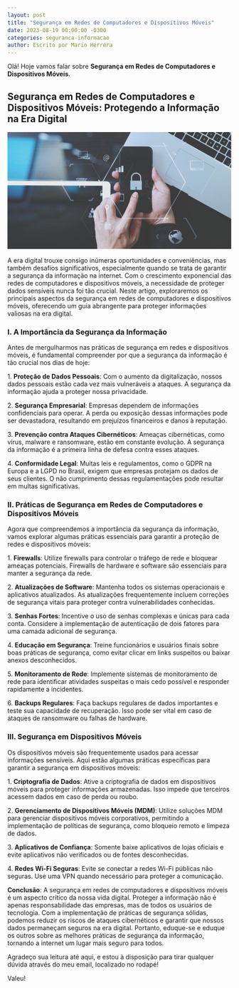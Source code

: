 ```yaml
---
layout: post
title: "Segurança em Redes de Computadores e Dispositivos Móveis"
date: 2023-08-19 00:00:00 -0300
categories: seguranca-informacao
author: Escrito por Mario Herrera
---
```


Olá! Hoje vamos falar sobre **Segurança em Redes de Computadores e Dispositivos Móveis**.

## Segurança em Redes de Computadores e Dispositivos Móveis: Protegendo a Informação na Era Digital


![](https://github.com/mariopuebla17/blog/blob/main/_images/20230819/si1.jpg?raw=true)

A era digital trouxe consigo inúmeras oportunidades e conveniências, mas também desafios significativos, especialmente quando se trata de garantir a segurança da informação na internet. Com o crescimento exponencial das redes de computadores e dispositivos móveis, a necessidade de proteger dados sensíveis nunca foi tão crucial. Neste artigo, exploraremos os principais aspectos da segurança em redes de computadores e dispositivos móveis, oferecendo um guia abrangente para proteger informações valiosas na era digital.

### I. A Importância da Segurança da Informação

Antes de mergulharmos nas práticas de segurança em redes e dispositivos móveis, é fundamental compreender por que a segurança da informação é tão crucial nos dias de hoje:

1\. **Proteção de Dados Pessoais**: Com o aumento da digitalização, nossos dados pessoais estão cada vez mais vulneráveis a ataques. A segurança da informação ajuda a proteger nossa privacidade.

2\. **Segurança Empresarial**: Empresas dependem de informações confidenciais para operar. A perda ou exposição dessas informações pode ser devastadora, resultando em prejuízos financeiros e danos à reputação.

3\. **Prevenção contra Ataques Cibernéticos**: Ameaças cibernéticas, como vírus, malware e ransomware, estão em constante evolução. A segurança da informação é a primeira linha de defesa contra esses ataques.

4\. **Conformidade Legal**: Muitas leis e regulamentos, como o GDPR na Europa e a LGPD no Brasil, exigem que empresas protejam os dados de seus clientes. O não cumprimento dessas regulamentações pode resultar em multas significativas.

### II. Práticas de Segurança em Redes de Computadores e Dispositivos Móveis

Agora que compreendemos a importância da segurança da informação, vamos explorar algumas práticas essenciais para garantir a proteção de redes e dispositivos móveis:

1\. **Firewalls**: Utilize firewalls para controlar o tráfego de rede e bloquear ameaças potenciais. Firewalls de hardware e software são essenciais para manter a segurança da rede.

2\. **Atualizações de Software**: Mantenha todos os sistemas operacionais e aplicativos atualizados. As atualizações frequentemente incluem correções de segurança vitais para proteger contra vulnerabilidades conhecidas.

3\. **Senhas Fortes**: Incentive o uso de senhas complexas e únicas para cada conta. Considere a implementação de autenticação de dois fatores para uma camada adicional de segurança.

4\. **Educação em Segurança**: Treine funcionários e usuários finais sobre boas práticas de segurança, como evitar clicar em links suspeitos ou baixar anexos desconhecidos.

5\. **Monitoramento de Rede**: Implemente sistemas de monitoramento de rede para identificar atividades suspeitas o mais cedo possível e responder rapidamente a incidentes.

6\. **Backups Regulares**: Faça backups regulares de dados importantes e teste sua capacidade de recuperação. Isso pode ser vital em caso de ataques de ransomware ou falhas de hardware.

### III. Segurança em Dispositivos Móveis

Os dispositivos móveis são frequentemente usados para acessar informações sensíveis. Aqui estão algumas práticas específicas para garantir a segurança em dispositivos móveis:

1\. **Criptografia de Dados**: Ative a criptografia de dados em dispositivos móveis para proteger informações armazenadas. Isso impede que terceiros acessem dados em caso de perda ou roubo.

2\. **Gerenciamento de Dispositivos Móveis (MDM)**: Utilize soluções MDM para gerenciar dispositivos móveis corporativos, permitindo a implementação de políticas de segurança, como bloqueio remoto e limpeza de dados.

3\. **Aplicativos de Confiança**: Somente baixe aplicativos de lojas oficiais e evite aplicativos não verificados ou de fontes desconhecidas.

4\. **Redes Wi-Fi Seguras**: Evite se conectar a redes Wi-Fi públicas não seguras. Use uma VPN quando necessário para proteger a comunicação.  


**Conclusão**: A segurança em redes de computadores e dispositivos móveis é um aspecto crítico da nossa vida digital. Proteger a informação não é apenas responsabilidade das empresas, mas de todos os usuários de tecnologia. Com a implementação de práticas de segurança sólidas, podemos reduzir os riscos de ataques cibernéticos e garantir que nossos dados permaneçam seguros na era digital. Portanto, eduque-se e eduque os outros sobre as melhores práticas de segurança da informação, tornando a internet um lugar mais seguro para todos.  


Agradeço sua leitura até aqui, e estou à disposição para tirar qualquer dúvida através do meu email, localizado no rodapé!

Valeu!
